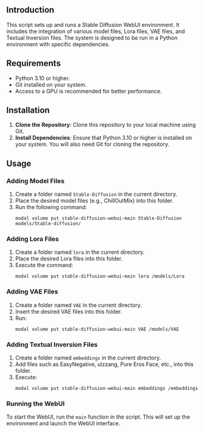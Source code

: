 ## Introduction
This script sets up and runs a Stable Diffusion WebUI environment. It includes the integration of various model files, Lora files, VAE files, and Textual Inversion files. The system is designed to be run in a Python environment with specific dependencies.

## Requirements
- Python 3.10 or higher.
- Git installed on your system.
- Access to a GPU is recommended for better performance.

## Installation
1. **Clone the Repository**: Clone this repository to your local machine using Git.
2. **Install Dependencies**: Ensure that Python 3.10 or higher is installed on your system. You will also need Git for cloning the repository.

## Usage
### Adding Model Files
1. Create a folder named `Stable-Diffusion` in the current directory.
2. Place the desired model files (e.g., ChillOutMix) into this folder.
3. Run the following command:
   ```
   modal volume put stable-diffusion-webui-main Stable-Diffusion models/Stable-diffusion/
   ```

### Adding Lora Files
1. Create a folder named `lora` in the current directory.
2. Place the desired Lora files into this folder.
3. Execute the command:
   ```
   modal volume put stable-diffusion-webui-main lora /models/Lora
   ```

### Adding VAE Files
1. Create a folder named `VAE` in the current directory.
2. Insert the desired VAE files into this folder.
3. Run:
   ```
   modal volume put stable-diffusion-webui-main VAE /models/VAE
   ```

### Adding Textual Inversion Files
1. Create a folder named `embeddings` in the current directory.
2. Add files such as EasyNegative, ulzzang, Pure Eros Face, etc., into this folder.
3. Execute:
   ```
   modal volume put stable-diffusion-webui-main embeddings /embeddings
   ```

### Running the WebUI
To start the WebUI, run the `main` function in the script. This will set up the environment and launch the WebUI interface.
